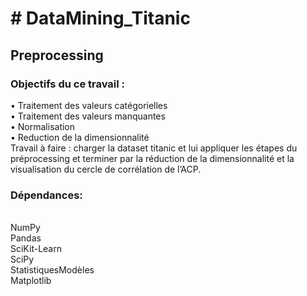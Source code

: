 <h1># DataMining_Titanic</h1>
<h2>Preprocessing</h2>


<h3>Objectifs du ce travail :</br></h3>
• Traitement des valeurs catégorielles</br>
• Traitement des valeurs manquantes</br>
• Normalisation</br>
• Reduction de la dimensionnalité</br>
Travail à faire : charger la dataset titanic et lui appliquer les étapes du préprocessing et terminer par la réduction de la dimensionnalité et la visualisation du cercle de corrélation de l’ACP.

<h3>Dépendances:</h3></br>
NumPy</br>
Pandas</br>
SciKit-Learn</br>
SciPy</br>
StatistiquesModèles</br>
Matplotlib</br>
